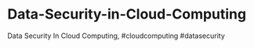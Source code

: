 # Data-Security-in-Cloud-Computing
Data Security In Cloud Computing, #cloudcomputing #datasecurity 
